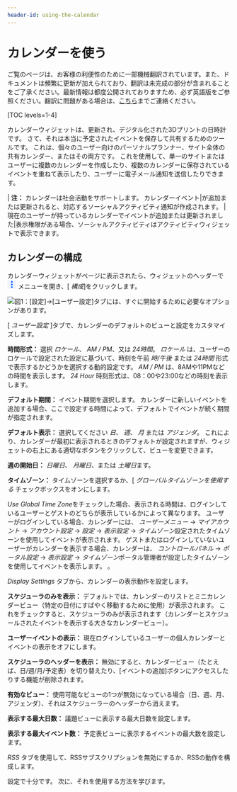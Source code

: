 ```yaml
---
header-id: using-the-calendar
---
```


# カレンダーを使う

<p class="alert alert-info"><span class="wysiwyg-color-blue120">ご覧のページは、お客様の利便性のために一部機械翻訳されています。また、ドキュメントは頻繁に更新が加えられており、翻訳は未完成の部分が含まれることをご了承ください。最新情報は都度公開されておりますため、必ず英語版をご参照ください。翻訳に問題がある場合は、<a href="mailto:support-content-jp@liferay.com">こちら</a>までご連絡ください。</span></p>

[TOC levels=1-4]

カレンダーウィジェットは、更新され、デジタル化された3Dプリントの日時計です。 さて、それは本当に予定されたイベントを保存して共有するためのツールです。 これは、個々のユーザー向けのパーソナルプランナー、サイト全体の共有カレンダー、またはその両方です。 これを使用して、単一のサイトまたはユーザーに複数のカレンダーを作成したり、複数のカレンダーに保存されているイベントを重ねて表示したり、ユーザーに電子メール通知を送信したりできます。

| **注：** カレンダーは社会活動をサポートします。 カレンダーイベント|が追加または更新されると、対応するソーシャルアクティビティ通知が作成されます。 |現在のユーザーが持っているカレンダーでイベントが追加または更新されました|表示権限がある場合、ソーシャルアクティビティはアクティビティウィジェットで表示できます。

## カレンダーの構成[](id=configuring-the-calendar-portlet)

カレンダーウィジェットがページに表示されたら、ウィジェットのヘッダーで ![Options](../../images/icon-app-options.png) メニューを開き、[ *構成*]をクリックします。

![図1：[設定]→[ユーザー設定]タブには、すぐに開始するために必要なオプションがあります。](../../images/new-calendar-configuration.png)

[ *ユーザー設定* ]タブで、カレンダーのデフォルトのビューと設定をカスタマイズします。

**時間形式：** 選択 *ロケール*、 *AM / PM*、又は *24時間*。 *ロケール* は、ユーザーのロケールで設定された設定に基づいて、時刻を午前 *時/午後* または *24時間* 形式で表示するかどうかを選択する動的設定です。 *AM / PM* は、8AMや11PMなどの時間を表示します。 *24 Hour* 時刻形式は、08：00や23:00などの時刻を表示します。

**デフォルト期間：** イベント期間を選択します。 カレンダーに新しいイベントを追加する場合、ここで設定する時間によって、デフォルトでイベントが続く期間が指定されます。

**デフォルト表示：** 選択してください *日*、 *週*、 *月* または *アジェンダ*。 これにより、カレンダーが最初に表示されるときのデフォルトが設定されますが、ウィジェットの右上にある適切なボタンをクリックして、ビューを変更できます。

**週の開始日：** *日曜日*、 *月曜日*、または *土曜日*ます。

**タイムゾーン：** タイムゾーンを選択するか、[ *グローバルタイムゾーンを使用する* チェックボックスをオンにします。

*Use Global Time Zone*をチェックした場合、表示される時間は、ログインしているユーザーとゲストのどちらが表示しているかによって異なります。 ユーザーがログインしている場合、カレンダーには、 *ユーザーメニュー* → *マイアカウント* → *アカウント設定* → *設定* → *表示設定* → *タイムゾーン*設定されたタイムゾーンを使用してイベントが表示されます。 ゲストまたはログインしていないユーザーがカレンダーを表示する場合、カレンダーは、 *コントロールパネル* → *ポータル設定* → *表示設定* → *タイムゾーン*ポータル管理者が設定したタイムゾーンを使用してイベントを表示します。 。

*Display Settings* タブから、カレンダーの表示動作を設定します。

**スケジューラのみを表示：** デフォルトでは、カレンダーのリストとミニカレンダービュー（特定の日付にすばやく移動するために使用）が表示されます。 これをチェックすると、スケジューラのみが表示されます（カレンダーとスケジュールされたイベントを表示する大きなカレンダービュー）。

**ユーザーイベントの表示：** 現在ログインしているユーザーの個人カレンダーとイベントの表示をオフにします。

**スケジューラのヘッダーを表示：** 無効にすると、カレンダービュー（たとえば、日/週/月/予定表）を切り替えたり、[イベントの追加]ボタンにアクセスしたりする機能が削除されます。

**有効なビュー：** 使用可能なビューの1つが無効になっている場合（日、週、月、アジェンダ）、それはスケジューラーのヘッダーから消えます。

**表示する最大日数：** 議題ビューに表示する最大日数を設定します。

**表示する最大イベント数：** 予定表ビューに表示するイベントの最大数を設定します。

*RSS* タブを使用して、RSSサブスクリプションを無効にするか、RSSの動作を構成します。

設定で十分です。 次に、それを使用する方法を学びます。
